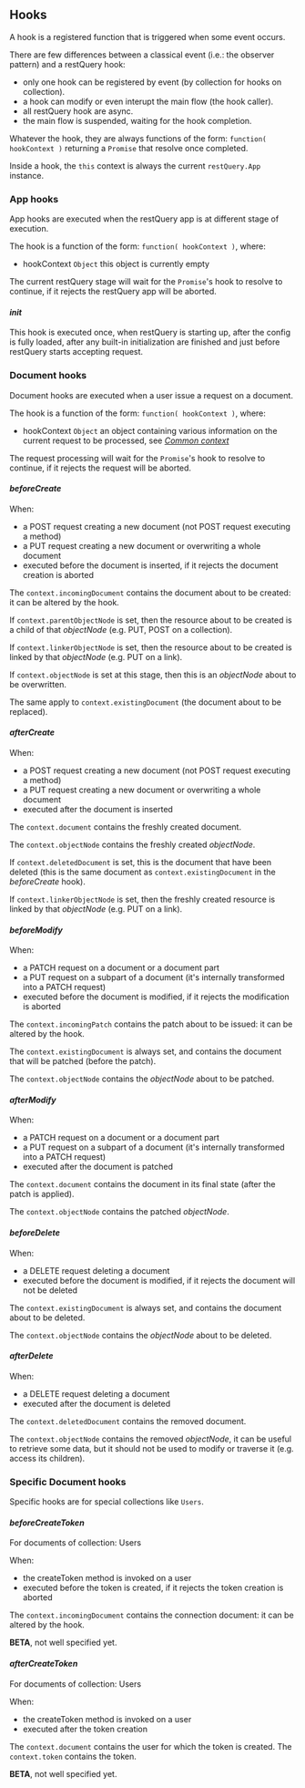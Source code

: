 

## Hooks

A hook is a registered function that is triggered when some event occurs.

There are few differences between a classical event (i.e.: the observer pattern) and a restQuery hook:

* only one hook can be registered by event (by collection for hooks on collection).
* a hook can modify or even interupt the main flow (the hook caller).
* all restQuery hook are async.
* the main flow is suspended, waiting for the hook completion.



Whatever the hook, they are always functions of the form: `function( hookContext )` returning a `Promise` that resolve once completed.

Inside a hook, the `this` context is always the current `restQuery.App` instance.



### App hooks

App hooks are executed when the restQuery app is at different stage of execution.

The hook is a function of the form: `function( hookContext )`, where:

* hookContext `Object` this object is currently empty

The current restQuery stage will wait for the `Promise`'s hook to resolve to continue, if it rejects the restQuery app will be aborted.



#### *init*

This hook is executed once, when restQuery is starting up, after the config is fully loaded, after any built-in initialization
are finished and just before restQuery starts accepting request.



### Document hooks

Document hooks are executed when a user issue a request on a document.

The hook is a function of the form: `function( hookContext )`, where:

* hookContext `Object` an object containing various information on the current request to be processed,
	see [*Common context*](#ref.common-context)

The request processing will wait for the `Promise`'s hook to resolve to continue, if it rejects the request will be aborted.



#### *beforeCreate*

When:

* a POST request creating a new document (not POST request executing a method)
* a PUT request creating a new document or overwriting a whole document
* executed before the document is inserted, if it rejects the document creation is aborted

The `context.incomingDocument` contains the document about to be created: it can be altered by the hook.

If `context.parentObjectNode` is set, then the resource about to be created is a child of that *objectNode*
(e.g. PUT, POST on a collection).

If `context.linkerObjectNode` is set, then the resource about to be created is linked by that *objectNode*
(e.g. PUT on a link).

If `context.objectNode` is set at this stage, then this is an *objectNode* about to be overwritten.

The same apply to `context.existingDocument` (the document about to be replaced).



#### *afterCreate*

When:

* a POST request creating a new document (not POST request executing a method)
* a PUT request creating a new document or overwriting a whole document
* executed after the document is inserted

The `context.document` contains the freshly created document.

The `context.objectNode` contains the freshly created *objectNode*.

If `context.deletedDocument` is set, this is the document that have been deleted (this is the same document
as `context.existingDocument` in the *beforeCreate* hook).

If `context.linkerObjectNode` is set, then the freshly created resource is linked by that *objectNode*
(e.g. PUT on a link).



#### *beforeModify*

When:

* a PATCH request on a document or a document part
* a PUT request on a subpart of a document (it's internally transformed into a PATCH request)
* executed before the document is modified, if it rejects the modification is aborted

The `context.incomingPatch` contains the patch about to be issued: it can be altered by the hook.

The `context.existingDocument` is always set, and contains the document that will be patched (before the patch).

The `context.objectNode` contains the *objectNode* about to be patched.



#### *afterModify*

When:

* a PATCH request on a document or a document part
* a PUT request on a subpart of a document (it's internally transformed into a PATCH request)
* executed after the document is patched

The `context.document` contains the document in its final state (after the patch is applied).

The `context.objectNode` contains the patched *objectNode*.



#### *beforeDelete*

When:

* a DELETE request deleting a document
* executed before the document is modified, if it rejects the document will not be deleted

The `context.existingDocument` is always set, and contains the document about to be deleted.

The `context.objectNode` contains the *objectNode* about to be deleted.



#### *afterDelete*

When:

* a DELETE request deleting a document
* executed after the document is deleted

The `context.deletedDocument` contains the removed document.

The `context.objectNode` contains the removed *objectNode*, it can be useful to retrieve some data, but it should not be used
to modify or traverse it (e.g. access its children).



### Specific Document hooks

Specific hooks are for special collections like `Users`.



#### *beforeCreateToken*

For documents of collection: Users

When:

* the createToken method is invoked on a user
* executed before the token is created, if it rejects the token creation is aborted

The `context.incomingDocument` contains the connection document: it can be altered by the hook.

**BETA**, not well specified yet.



#### *afterCreateToken*

For documents of collection: Users

When:

* the createToken method is invoked on a user
* executed after the token creation

The `context.document` contains the user for which the token is created.
The `context.token` contains the token.

**BETA**, not well specified yet.

